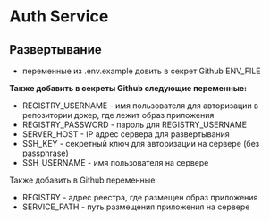 # Auth Service
## Развертывание
- переменные из .env.example довить в секрет Github ENV_FILE

**Также добавить в секреты Github следующие переменные:**
- REGISTRY_USERNAME - имя пользователя для авторизации в репозитории докер, где лежит образ приложения
- REGISTRY_PASSWORD - пароль для REGISTRY_USERNAME
- SERVER_HOST - IP адрес сервера для развертывания
- SSH_KEY - секретный ключ для авторизации на сервере (без passphrase)
- SSH_USERNAME - имя пользователя на сервере

Также добавить в Github переменные:
- REGISTRY - адрес реестра, где размещен образ приложения
- SERVICE_PATH - путь размещения приложения на сервере